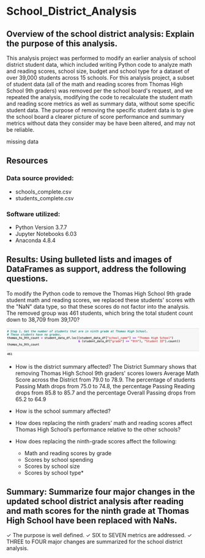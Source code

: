 # School_District_Analysis


## Overview of the school district analysis: Explain the purpose of this analysis.
This analysis project was performed to modify an earlier analysis of school district student data, which included writing Python code to analyze math and reading scores, school size, budget and school type for a dataset of over 39,000 students across 15 schools.  For this analysis project, a subset of student data (all of the math and reading scores from Thomas High School 9th graders) was removed per the school board's request, and we repeated the analysis, modifying the code to recalculate the student math and reading score metrics as well as summary data, without some specific student data. The purpose of removing the specific student data is to give the school board a clearer picture of score performance and summary metrics without data they consider may be have been altered, and may not be reliable.

missing data 

## Resources

### Data source provided: 
* schools_complete.csv 
* students_complete.csv

### Software utilized:
* Python Version 3.7.7
* Jupyter Notebooks 6.03
* Anaconda 4.8.4

## Results: Using bulleted lists and images of DataFrames as support, address the following questions.

To modify the Python code to remove the Thomas High School 9th grade student math and reading scores, we replaced these students' scores with the "NaN" data type, so that these scores do not factor into the analysis. The removed group was 461 students, which bring the total student count down to 38,709 from 39,170?

![THS_9thGraders_count](./Additional_Resources/Thomas_HS_9th_Grade_student_count.png) 

* How is the district summary affected?
The District Summary shows that removing Thomas High School 9th graders' scores lowers Average Math Score across the District from 79.0 to 78.9. The percentage of students Passing Math drops from 75.0 to 74.8, the percentage Passing Reading drops from 85.8 to 85.7 and the percentage Overall Passing drops from 65.2 to 64.9

* How is the school summary affected?
* How does replacing the ninth graders’ math and reading scores affect Thomas High School’s performance relative to the other schools?
* How does replacing the ninth-grade scores affect the following:
    * Math and reading scores by grade
    * Scores by school spending
    * Scores by school size
    * Scores by school type*

## Summary: Summarize four major changes in the updated school district analysis after reading and math scores for the ninth grade at Thomas High School have been replaced with NaNs.

✓ The purpose is well defined. ✓
 SIX to SEVEN metrics are addressed. 
 ✓ THREE to FOUR major changes are summarized for the school district analysis.